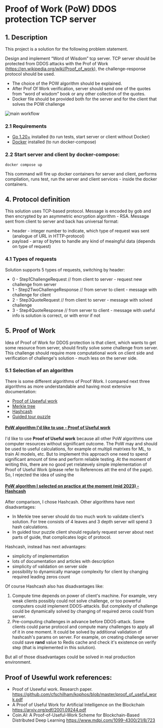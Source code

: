 # Proof of Work (PoW) DDOS protection TCP server 

## 1. Description
This project is a solution for the following problem statement.

Design and implement “Word of Wisdom” tcp server.
TCP server should be protected from DDOS attacks with the Prof of Work (https://en.wikipedia.org/wiki/Proof_of_work), the challenge-response protocol should be used.
 + The choice of the POW algorithm should be explained.
 + After Prof Of Work verification, server should send one of the quotes from “word of wisdom” book or any other collection of the quotes.
 + Docker file should be provided both for the server and for the client that solves the POW challenge

![main workflow](https://raw.githubusercontent.com/klimenkoOleg/pow-ddos-protection/main/doc/main_workflow.png)

### 2.1 Requirements
+ [Go 1.20+](https://go.dev/dl/) installed (to run tests, start server or client without Docker)
+ [Docker](https://docs.docker.com/engine/install/) installed (to run docker-compose)

### 2.2 Start server and client by docker-compose:
```
docker compose up
```

This command will fire up docker containers for server and client, performs compilation, runs test, run the server and client services - inside the docker containers.

## 4. Protocol definition
This solution uses TCP-based protocol. 
Message is encoded by gob and then encrypted by an asymmetric encryption algorithm - RSA.
Message sent from client to server and back has universal format:
+ header - integer number to indicate, which type of request was sent (analogue of URL in HTTP-protocol)
+ payload - array of bytes to handle any kind of meaingful data (depends on type of request)

### 4.1 Types of requests
Solution supports 5 types of requests, switching by header:
+ 0 - 	Step1ChallengeRequest            // from client to server - request new challenge from server
+ 1 - 	Step2TwoChallengeResponse        // from server to client - message with challenge for client
+ 2	-  Step3QuoteRequest                // from client to server - message with solved challenge
+ 3 - 	Step4QuoteResponse               // from server to client - message with useful info is solution is correct, or with error if not

## 5. Proof of Work
Idea of Proof of Work for DDOS protection is that client, which wants to get some resource from server, 
should firstly solve some challenge from server. 
This challenge should require more computational work on client side and verification of challenge's solution - much less on the server side.

### 5.1 Selection of an algorithm
There is some different algorithms of Proof Work. 
I compared next three algorithms as more understandable and having most extensive documentation:
+ [Proof of Usewful work](https://wiki.internetcomputer.org/wiki/Proof_of_Useful_Work)
+ [Merkle tree](https://en.wikipedia.org/wiki/Merkle_tree)
+ [Hashcash](https://en.wikipedia.org/wiki/Hashcash)
+ [Guided tour puzzle](https://en.wikipedia.org/wiki/Guided_tour_puzzle_protocol)

#### <ins>PoW algorithm I'd like to use - Proof of Useful work</ins>
I'd like to use **Proof of Useful work** because all other PoW algorithms use computer resources without signiificant outcome.
The PoW may and should be used to useful calculations, for example ot multipli matrixes for ML, to train AI models, etc.
But to implement this approach one need to spend significant amount of time and perform reliable testing. 
At the moment of writing this, there are no good yet rrelatevely simple implementation of Proof of Useful Work (please refer to References att the end of the page).
So, I rejected the idea of using the 


#### <ins>PoW algorithm I selected on practice at the moment (mid 2023) - Hashcash</ins>
After comparison, I chose Hashcash. Other algorithms have next disadvantages:
+ In Merkle tree server should do too much work to validate client's solution. For tree consists of 4 leaves and 3 depth server will spend 3 hash calculations.
+ In guided tour puzzle client should regularly request server about next parts of guide, that complicates logic of protocol.

Hashcash, instead has next advantages:
+ simplicity of implementation
+ lots of documentation and articles with description
+ simplicity of validation on server side
+ possibility to dynamically manage complexity for client by changing required leading zeros count

Of course Hashcash also has disadvantages like:

1. Compute time depends on power of client's machine. 
For example, very weak clients possibly could not solve challenge, or too powerful computers could implement DDOS-attackls.
But complexity of challenge could be dynamically solved by changing of required zeros could from server.
2. Pre-computing challenges in advance before DDOS-attack. 
Some clients could parse protocol and compute many challenges to apply all of it in one moment.
It could be solved by additional validation of hashcash's params on server. 
For example, on creating challenge server could save **rand** value to Redis cache and check it's existence on verify step
(that is implemented in this solution).

But all of those disadvantages could be solved in real production environment. 


## Proof of Usewful work references:
+ Proof of Usewful work. Research paper. https://github.com/cfschilham/kophos/blob/master/proof_of_useful_work.pdf
+ A Proof of Useful Work for Artificial Intelligence on the Blockchain https://arxiv.org/pdf/2001.09244.pdf
+ Coin.AI: A Proof-of-Useful-Work Scheme for Blockchain-Based Distributed Deep Learning https://www.mdpi.com/1099-4300/21/8/723


